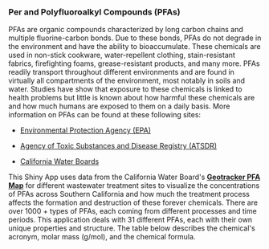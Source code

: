 
### Per and Polyfluoroalkyl Compounds (PFAs)

PFAs are organic compounds characterized by long carbon chains and multiple fluorine-carbon bonds. Due to these bonds, PFAs do not degrade in the environment and have the ability to bioaccumulate. These chemicals are used in non-stick cookware, water-repellent clothing, stain-resistant fabrics, firefighting foams, grease-resistant products, and many more. PFAs readily transport throughout different environments and are found in virtually all compartments of the environment, most notably in soils and water. Studies have show that exposure to these chemicals is linked to health problems but little is known about how harmful these chemicals are and how much humans are exposed to them on a daily basis. More information on PFAs can be found at these following sites:

- [Environmental Protection Agency (EPA)](https://www.epa.gov/pfas/pfas-explained)
 
- [Agency of Toxic Substances and Disease Registry (ATSDR)](https://www.atsdr.cdc.gov/pfas/health-effects/overview.html#:~:text=PFAS%20are%20man%2Dmade%20chemicals,grease%2C%20water%2C%20and%20oil)

- [California Water Boards](https://www.waterboards.ca.gov/pfas/background.html)


This Shiny App uses data from the California Water Board's **[Geotracker PFA Map](https://geotracker.waterboards.ca.gov/map/pfas_map)** for different wastewater treatment sites to visualize the concentrations of PFAs across Southern California and how much the treatment process affects the formation and destruction of these forever chemicals. There are over 1000 + types of PFAs, each coming from different processes and time periods. This application deals with 31 different PFAs, each with their own unique properties and structure. The table below describes the chemical's acronym, molar mass (g/mol), and the chemical formula.



